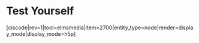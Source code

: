 # Test Yourself


[ciscode|rev=1|tool=elmsmedia|item=2700|entity_type=node|render=display_mode|display_mode=h5p]

<houck-math> </houck-math>